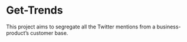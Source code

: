 # Get-Trends
This project aims to segregate all the Twitter mentions​​ from a business-product’s customer base.
